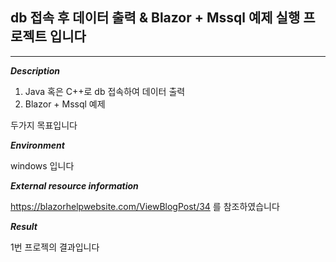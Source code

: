## **db 접속 후 데이터 출력 & Blazor + Mssql 예제 실행 프로젝트 입니다**

***


***Description***

1. Java 혹은 C++로 db 접속하여 데이터 출력
2. Blazor + Mssql 예제

두가지 목표입니다




***Environment***

windows 입니다




***External resource information***

https://blazorhelpwebsite.com/ViewBlogPost/34
를 참조하였습니다


***Result***

1번 프로젝의 결과입니다

